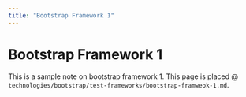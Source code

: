 ```yaml
---
title: "Bootstrap Framework 1"
---
```


# Bootstrap Framework 1

This is a sample note on bootstrap framework 1.
This page is placed @ `technologies/bootstrap/test-frameworks/bootstrap-framweok-1.md`.
